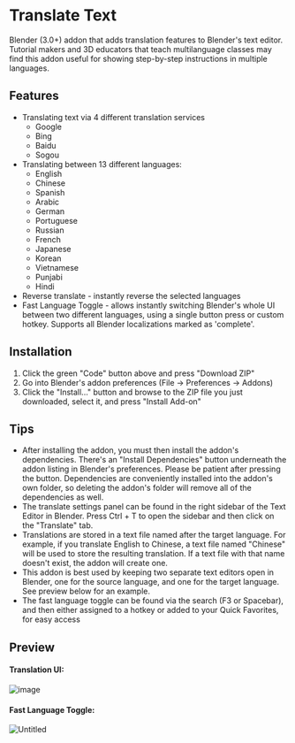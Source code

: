 # Translate Text
Blender (3.0+) addon that adds translation features to Blender's text editor. Tutorial makers and 3D educators that teach multilanguage classes may find this addon useful for showing step-by-step instructions in multiple languages.

## Features
- Translating text via 4 different translation services
  - Google
  - Bing
  - Baidu
  - Sogou
- Translating between 13 different languages:
  - English
  - Chinese
  - Spanish
  - Arabic
  - German
  - Portuguese
  - Russian
  - French
  - Japanese
  - Korean
  - Vietnamese
  - Punjabi
  - Hindi
- Reverse translate - instantly reverse the selected languages
- Fast Language Toggle - allows instantly switching Blender's whole UI between two different languages, using a single button press or custom hotkey. Supports all Blender localizations marked as 'complete'.

## Installation
1. Click the green "Code" button above and press "Download ZIP"
2. Go into Blender's addon preferences (File → Preferences → Addons)
3. Click the "Install..." button and browse to the ZIP file you just downloaded, select it, and press "Install Add-on"

## Tips
- After installing the addon, you must then install the addon's dependencies. There's an "Install Dependencies" button underneath the addon listing in Blender's preferences. Please be patient after pressing the button. Dependencies are conveniently installed into the addon's own folder, so deleting the addon's folder will remove all of the dependencies as well. 
- The translate settings panel can be found in the right sidebar of the Text Editor in Blender. Press Ctrl + T to open the sidebar and then click on the "Translate" tab.
- Translations are stored in a text file named after the target language. For example, if you translate English to Chinese, a text file named "Chinese" will be used to store the resulting translation. If a text file with that name doesn't exist, the addon will create one. 
- This addon is best used by keeping two separate text editors open in Blender, one for the source language, and one for the target language. See preview below for an example.
- The fast language toggle can be found via the search (F3 or Spacebar), and then either assigned to a hotkey or added to your Quick Favorites, for easy access 

## Preview ##
#### Translation UI: ####
![image](https://user-images.githubusercontent.com/88953117/232837007-fdc965dd-275e-44e8-bef7-4ca0cf3e1db9.png)

#### Fast Language Toggle: ####
![Untitled](https://github.com/theanine3D/translate-text/assets/88953117/3c792e42-2890-43a6-9806-0145d2c841d3)

